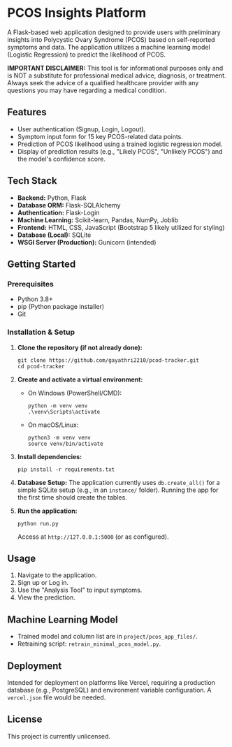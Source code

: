 # PCOS Insights Platform 

A Flask-based web application designed to provide users with preliminary insights into Polycystic Ovary Syndrome (PCOS) based on self-reported symptoms and data. The application utilizes a machine learning model (Logistic Regression) to predict the likelihood of PCOS.

**IMPORTANT DISCLAIMER:** This tool is for informational purposes only and is NOT a substitute for professional medical advice, diagnosis, or treatment. Always seek the advice of a qualified healthcare provider with any questions you may have regarding a medical condition.

## Features

*   User authentication (Signup, Login, Logout).
*   Symptom input form for 15 key PCOS-related data points.
*   Prediction of PCOS likelihood using a trained logistic regression model.
*   Display of prediction results (e.g., "Likely PCOS", "Unlikely PCOS") and the model's confidence score.

## Tech Stack

*   **Backend:** Python, Flask
*   **Database ORM:** Flask-SQLAlchemy
*   **Authentication:** Flask-Login
*   **Machine Learning:** Scikit-learn, Pandas, NumPy, Joblib
*   **Frontend:** HTML, CSS, JavaScript (Bootstrap 5 likely utilized for styling)
*   **Database (Local):** SQLite
*   **WSGI Server (Production):** Gunicorn (intended)

## Getting Started

### Prerequisites

*   Python 3.8+
*   pip (Python package installer)
*   Git

### Installation & Setup

1.  **Clone the repository (if not already done):**
    ```
    git clone https://github.com/gayathri2210/pcod-tracker.git
    cd pcod-tracker
    ```

2.  **Create and activate a virtual environment:**
    *   On Windows (PowerShell/CMD):
        ```
        python -m venv venv
        .\venv\Scripts\activate
        ```
    *   On macOS/Linux:
        ```
        python3 -m venv venv
        source venv/bin/activate
        ```

3.  **Install dependencies:**
    ```
    pip install -r requirements.txt
    ```

4.  **Database Setup:**
    The application currently uses `db.create_all()` for a simple SQLite setup (e.g., in an `instance/` folder). Running the app for the first time should create the tables.

5.  **Run the application:**
    ```
    python run.py
    ```
    Access at `http://127.0.0.1:5000` (or as configured).

## Usage

1.  Navigate to the application.
2.  Sign up or Log in.
3.  Use the "Analysis Tool" to input symptoms.
4.  View the prediction.

## Machine Learning Model

*   Trained model and column list are in `project/pcos_app_files/`.
*   Retraining script: `retrain_minimal_pcos_model.py`.



## Deployment

Intended for deployment on platforms like Vercel, requiring a production database (e.g., PostgreSQL) and environment variable configuration. A `vercel.json` file would be needed.

## License

This project is currently unlicensed.
